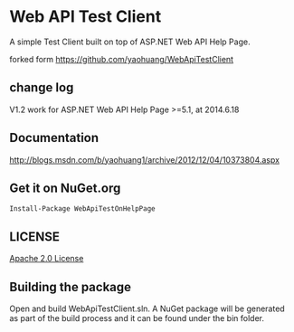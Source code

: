 # Web API Test Client
A simple Test Client built on top of ASP.NET Web API Help Page.

forked form https://github.com/yaohuang/WebApiTestClient

## change log
V1.2  work for ASP.NET Web API Help Page >=5.1, at 2014.6.18


## Documentation
http://blogs.msdn.com/b/yaohuang1/archive/2012/12/04/10373804.aspx

## Get it on NuGet.org

    Install-Package WebApiTestOnHelpPage
	
## LICENSE
[Apache 2.0 License](https://github.com/yaohuang/WebApiTestClient/blob/master/LICENSE.md)

## Building the package
Open and build WebApiTestClient.sln. A NuGet package will be generated as part of the build process and it can be found under the bin folder.
